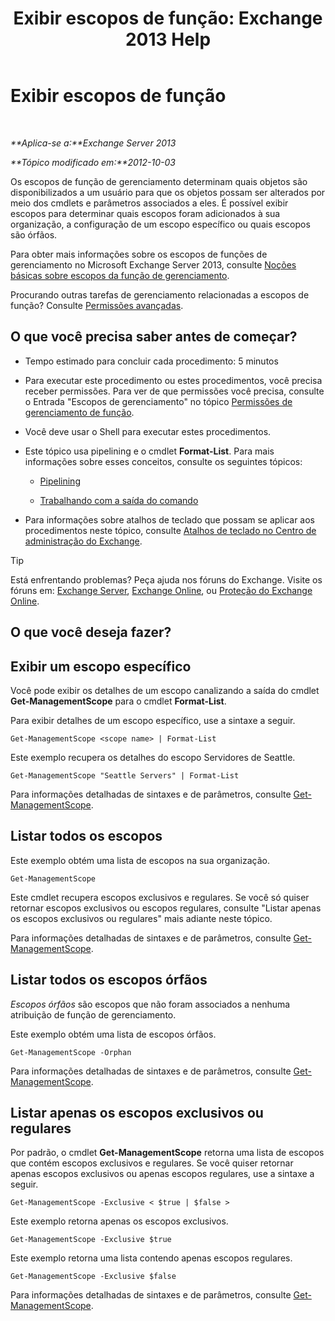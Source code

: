 ﻿---
title: 'Exibir escopos de função: Exchange 2013 Help'
TOCTitle: Exibir escopos de função
ms:assetid: 0bb3a434-6651-473a-94eb-4eb9a34e6f70
ms:mtpsurl: https://technet.microsoft.com/pt-br/library/Dd335084(v=EXCHG.150)
ms:contentKeyID: 50484990
ms.date: 05/22/2018
mtps_version: v=EXCHG.150
ms.translationtype: MT
---

# Exibir escopos de função

 

_**Aplica-se a:**Exchange Server 2013_

_**Tópico modificado em:**2012-10-03_

Os escopos de função de gerenciamento determinam quais objetos são disponibilizados a um usuário para que os objetos possam ser alterados por meio dos cmdlets e parâmetros associados a eles. É possível exibir escopos para determinar quais escopos foram adicionados à sua organização, a configuração de um escopo específico ou quais escopos são órfãos.

Para obter mais informações sobre os escopos de funções de gerenciamento no Microsoft Exchange Server 2013, consulte [Noções básicas sobre escopos da função de gerenciamento](understanding-management-role-scopes-exchange-2013-help.md).

Procurando outras tarefas de gerenciamento relacionadas a escopos de função? Consulte [Permissões avançadas](advanced-permissions-exchange-2013-help.md).

## O que você precisa saber antes de começar?

  - Tempo estimado para concluir cada procedimento: 5 minutos

  - Para executar este procedimento ou estes procedimentos, você precisa receber permissões. Para ver de que permissões você precisa, consulte o Entrada "Escopos de gerenciamento" no tópico [Permissões de gerenciamento de função](role-management-permissions-exchange-2013-help.md).

  - Você deve usar o Shell para executar estes procedimentos.

  - Este tópico usa pipelining e o cmdlet **Format-List**. Para mais informações sobre esses conceitos, consulte os seguintes tópicos:
    
      - [Pipelining](https://technet.microsoft.com/pt-br/library/aa998260\(v=exchg.150\))
    
      - [Trabalhando com a saída do comando](working-with-command-output-exchange-2013-help.md)

  - Para informações sobre atalhos de teclado que possam se aplicar aos procedimentos neste tópico, consulte [Atalhos de teclado no Centro de administração do Exchange](keyboard-shortcuts-in-the-exchange-admin-center-exchange-online-protection-help.md).


> [!TIP]
> Está enfrentando problemas? Peça ajuda nos fóruns do Exchange. Visite os fóruns em: <A href="https://go.microsoft.com/fwlink/p/?linkid=60612">Exchange Server</A>, <A href="https://go.microsoft.com/fwlink/p/?linkid=267542">Exchange Online</A>, ou <A href="https://go.microsoft.com/fwlink/p/?linkid=285351">Proteção do Exchange Online</A>.



## O que você deseja fazer?

## Exibir um escopo específico

Você pode exibir os detalhes de um escopo canalizando a saída do cmdlet **Get-ManagementScope** para o cmdlet **Format-List**.

Para exibir detalhes de um escopo específico, use a sintaxe a seguir.

    Get-ManagementScope <scope name> | Format-List

Este exemplo recupera os detalhes do escopo Servidores de Seattle.

    Get-ManagementScope "Seattle Servers" | Format-List

Para informações detalhadas de sintaxes e de parâmetros, consulte [Get-ManagementScope](https://technet.microsoft.com/pt-br/library/dd298180\(v=exchg.150\)).

## Listar todos os escopos

Este exemplo obtém uma lista de escopos na sua organização.

    Get-ManagementScope

Este cmdlet recupera escopos exclusivos e regulares. Se você só quiser retornar escopos exclusivos ou escopos regulares, consulte "Listar apenas os escopos exclusivos ou regulares" mais adiante neste tópico.

Para informações detalhadas de sintaxes e de parâmetros, consulte [Get-ManagementScope](https://technet.microsoft.com/pt-br/library/dd298180\(v=exchg.150\)).

## Listar todos os escopos órfãos

*Escopos órfãos* são escopos que não foram associados a nenhuma atribuição de função de gerenciamento.

Este exemplo obtém uma lista de escopos órfãos.

    Get-ManagementScope -Orphan

Para informações detalhadas de sintaxes e de parâmetros, consulte [Get-ManagementScope](https://technet.microsoft.com/pt-br/library/dd298180\(v=exchg.150\)).

## Listar apenas os escopos exclusivos ou regulares

Por padrão, o cmdlet **Get-ManagementScope** retorna uma lista de escopos que contém escopos exclusivos e regulares. Se você quiser retornar apenas escopos exclusivos ou apenas escopos regulares, use a sintaxe a seguir.

    Get-ManagementScope -Exclusive < $true | $false >

Este exemplo retorna apenas os escopos exclusivos.

    Get-ManagementScope -Exclusive $true

Este exemplo retorna uma lista contendo apenas escopos regulares.

    Get-ManagementScope -Exclusive $false

Para informações detalhadas de sintaxes e de parâmetros, consulte [Get-ManagementScope](https://technet.microsoft.com/pt-br/library/dd298180\(v=exchg.150\)).

